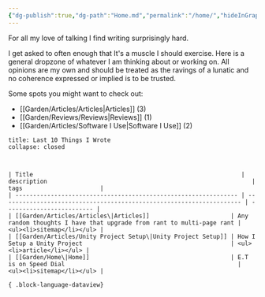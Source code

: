 ```yaml
---
{"dg-publish":true,"dg-path":"Home.md","permalink":"/home/","hideInGraph":true,"tags":["sitemap","gardenEntry","gardenEntry","gardenEntry"],"updated":"2024-10-23T02:51:13.808+01:00"}
---
```



For all my love of talking I find writing surprisingly hard.

I get asked to often enough that It's a muscle I should exercise. Here is a general dropzone of whatever I am thinking about or working on. All opinions are my own and should be treated as the ravings of a lunatic and no coherence expressed or implied is to be trusted. 

Some spots you might want to check out:

 - [[Garden/Articles/Articles\|Articles]] (3)
 - [[Garden/Reviews/Reviews\|Reviews]] (1)
 - [[Garden/Articles/Software I Use\|Software I Use]] (2)



```ad-example
title: Last 10 Things I Wrote
collapse: closed



| Title                                                           | description                                                          | tags                      |
| --------------------------------------------------------------- | -------------------------------------------------------------------- | ------------------------- |
| [[Garden/Articles/Articles\|Articles]]                       | Any random thoughts I have that upgrade from rant to multi-page rant | <ul><li>sitemap</li></ul> |
| [[Garden/Articles/Unity Project Setup\|Unity Project Setup]] | How I Setup a Unity Project                                          | <ul><li>article</li></ul> |
| [[Garden/Home\|Home]]                                        | E.T is on Speed Dial                                                 | <ul><li>sitemap</li></ul> |

{ .block-language-dataview}



